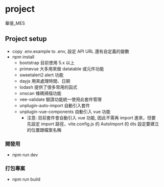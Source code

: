 # project
華億_MES

## Project setup
- copy .env.example to .env, 設定 API URL 還有自定義的變數
- npm install
  - bootstrap 目前使用 5.x 以上
  - primevue 大多用來做 datatable 或元件功能
  - sweetalert2 alert 功能
  - dayjs 用來處理時間、日期
  - lodash 提供了很多常用的函式
  - onscan 條碼掃描功能
  - vee-validate 驗證功能統一使用此套件管理
  - unplugin-auto-import 自動引入套件
  - unplugin-vue-components 自動引入 vue 功能
    - 注意: 目前套件會自動引入 vue 功能, 因此不需再 import 進來，但要先設定 import 路徑，vite.config.js 的 AutoImport 的 dts 設定要建立的位置跟檔案名稱

### 開發用
- npm run dev

### 打包專案
- npm run build

